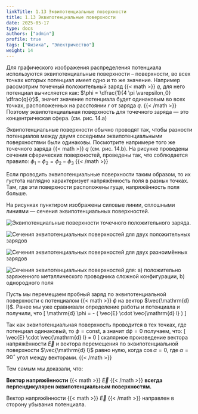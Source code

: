 ```yaml
---
linkTitle: 1.13 Эквипотенциальные поверхности
title: 1.13 Эквипотенциальные поверхности
date: 2025-05-17
type: docs
authors: ["admin"]
profile: true
tags: ["Физика", "Электричество"]
weight: 14
---
```


Для графического изображения распределения потенциала используются эквипотенциальные поверхности – поверхности, во всех точках которых потенциал имеет одно и то же значение. Например рассмотрим точечный положительный заряд {{< math >}} $q$, для него потенциал вычисляется как: $\phi = \dfrac{1}{4 \pi \varepsilon_0} \dfrac{q}{r}$, значит значение потенциала будет одинаковым во всех точках, расположенных на расстоянии $r$ от заряда $q$. {{< /math >}} Поэтому эквипотенциальная поверхность для точечного заряда — это концентрическая сфера. (см. рис. 14.a) 

Эквипотенциальные поверхности обычно проводят так, чтобы разности потенциалов между двумя соседними эквипотенциальными поверхностями были одинаковы. Посмотрите напримере того же точечного заряда {{< math >}} $q$ (см. рис. 14.b). На рисунке проведены сечения сферических поверхностей, проведены так, что соблюдается правило: $\phi_1 - \phi_2 = \phi_2 - \phi_3$ {{< /math >}}
 
Если проводить эквипотенциальные поверхности таким образом, то их густота  наглядно характеризует напряжённость поля в разных точках. Там, где эти поверхности расположены гуще, напряжённость поля больше.
 
На рисунках пунктиром изображены силовые линии, сплошными линиями — сечения эквипотенциальных поверхностей.

![Эквипотенциальные поверхности точечного положительного заряда.](/uploads/img25may/equipotential-surface-of-a-point-charge.webp  "Рисунок 14 − Эквипотенциальные поверхности точечного положительного заряда.")

![Сечения эквипотенциальных поверхностей для двух положительных зарядов](/uploads/img25may/equipotential-surfaces-of-two-positive-charges.webp  "Рисунок 15 − Сечения эквипотенциальных поверхностей для двух положительных зарядов")

![Сечения эквипотенциальных поверхностей для двух разноимённых зарядов](/uploads/img25may/equipotential-dipole-surfaces.webp  "Рисунок 16 − Сечения эквипотенциальных поверхностей для двух разноимённых зарядов")

![Сечения эквипотенциальных поверхностей для: a) положительно  заряженного металлического проводника сложной конфигурации, b) однородного поля](/uploads/img25may/equipotential-surfaces-of-a-homogeneous-field.webp  "Рисунок 17 − Сечения эквипотенциальных поверхностей для: a) положительно заряженного металлического проводника сложной конфигурации, b) однородного поля")

Пусть мы перемещаем пробный заряд по эквипотенциальной поверхности с потенциалом {{< math >}} $\phi$ на вектор $\vec{\mathrm{d} l}$. Ранее мы уже сравнивали определение работы и потенциала и получили, что \[ \mathrm{d} \phi = - ( \vec{E} \cdot \vec{\mathrm{d} l} ) \]

Так как эквипотенциальная поверхность проводится в тех точках, где потенциал одинаковый, то $\phi = \text{const}$, а значит $\mathrm{d} \phi = 0$ получаем, что: \[ \vec{E} \cdot \vec{\mathrm{d} l} = 0 \] скалярное произведение вектора напряжённости $\vec{E}$ и вектора перемещения по эквипотенциальной поверхности $\vec{\mathrm{d} l}$ равно нулю, когда $\cos \alpha = 0$, где $\alpha = 90^{\circ}$ угол между векторами. {{< /math >}}

Тем самым мы доказали, что:

**Вектор напряжённости** {{< math >}} $\vec{E}$ {{< /math >}} **всегда перпендикулярен эквипотенциальным поверхностям.**

Вектор напряжённости {{< math >}} $\vec{E}$ {{< /math >}} направлен в сторону убывания потенциала.